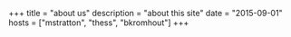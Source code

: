 +++
title = "about us"
description = "about this site"
date = "2015-09-01"
hosts = ["mstratton", "thess", "bkromhout"]
+++
